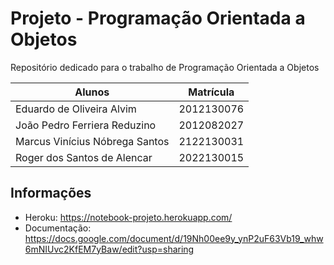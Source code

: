# Projeto - Programação Orientada a Objetos
Repositório dedicado para o trabalho de Programação Orientada a Objetos

| Alunos | Matrícula |
| ------ | ------ |
| Eduardo de Oliveira Alvim  | 2012130076 |
| João Pedro Ferriera Reduzino | 2012082027 |
| Marcus Vinícius Nóbrega Santos | 2122130031 |
| Roger dos Santos de Alencar | 2022130015 |

## Informações

- Heroku: https://notebook-projeto.herokuapp.com/
- Documentação: https://docs.google.com/document/d/19Nh00ee9y_ynP2uF63Vb19_whw6mNIUvc2KfEM7yBaw/edit?usp=sharing
